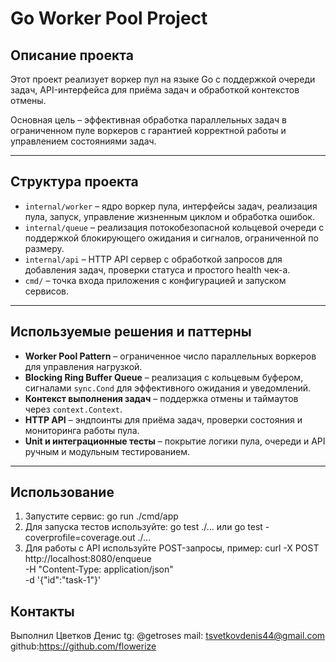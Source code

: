 # Go Worker Pool Project

## Описание проекта

Этот проект реализует воркер пул на языке Go с поддержкой очереди задач, API-интерфейса для приёма задач и обработкой контекстов отмены.

Основная цель – эффективная обработка параллельных задач в ограниченном пуле воркеров с гарантией корректной работы и управлением состояниями задач.

---

## Структура проекта

- `internal/worker` – ядро воркер пула, интерфейсы задач, реализация пула, запуск, управление жизненным циклом и обработка ошибок.
- `internal/queue` – реализация потокобезопасной кольцевой очереди с поддержкой блокирующего ожидания и сигналов, ограниченной по размеру.
- `internal/api` – HTTP API сервер с обработкой запросов для добавления задач, проверки статуса и простого health чек-а.
- `cmd/` – точка входа приложения с конфигурацией и запуском сервисов.

---

## Используемые решения и паттерны

- **Worker Pool Pattern** – ограниченное число параллельных воркеров для управления нагрузкой.
- **Blocking Ring Buffer Queue** – реализация с кольцевым буфером, сигналами `sync.Cond` для эффективного ожидания и уведомлений.
- **Контекст выполнения задач** – поддержка отмены и таймаутов через `context.Context`.
- **HTTP API** – эндпоинты для приёма задач, проверки состояния и мониторинга работы пула.
- **Unit и интеграционные тесты** – покрытие логики пулa, очереди и API ручным и модульным тестированием.

---

## Использование

1. Запустите сервис: go run ./cmd/app
2. Для запуска тестов используйте: go test ./... или go test -coverprofile=coverage.out ./...
3. Для работы с API используйте POST-запросы, пример:  curl -X POST http://localhost:8080/enqueue \
-H "Content-Type: application/json" \
-d '{"id":"task-1"}'

## Контакты
Выполнил Цветков Денис 
tg: @getroses
mail: tsvetkovdenis44@gmail.com
github:https://github.com/flowerize